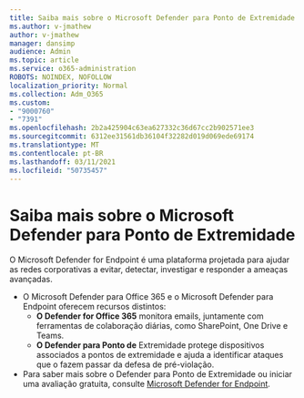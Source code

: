 ```yaml
---
title: Saiba mais sobre o Microsoft Defender para Ponto de Extremidade
ms.author: v-jmathew
author: v-jmathew
manager: dansimp
audience: Admin
ms.topic: article
ms.service: o365-administration
ROBOTS: NOINDEX, NOFOLLOW
localization_priority: Normal
ms.collection: Adm_O365
ms.custom:
- "9000760"
- "7391"
ms.openlocfilehash: 2b2a425904c63ea627332c36d67cc2b902571ee3
ms.sourcegitcommit: 6312ee31561db36104f32282d019d069ede69174
ms.translationtype: MT
ms.contentlocale: pt-BR
ms.lasthandoff: 03/11/2021
ms.locfileid: "50735457"
---
```

# <a name="learn-more-about-microsoft-defender-for-endpoint"></a>Saiba mais sobre o Microsoft Defender para Ponto de Extremidade

O Microsoft Defender for Endpoint é uma plataforma projetada para ajudar as redes corporativas a evitar, detectar, investigar e responder a ameaças avançadas.

- O Microsoft Defender para Office 365 e o Microsoft Defender para Endpoint oferecem recursos distintos:
  - **O Defender for Office 365** monitora emails, juntamente com ferramentas de colaboração diárias, como SharePoint, One Drive e Teams.
  - **O Defender para Ponto de** Extremidade protege dispositivos associados a pontos de extremidade e ajuda a identificar ataques que o fazem passar da defesa de pré-violação.
- Para saber mais sobre o Defender para Ponto de Extremidade ou iniciar uma avaliação gratuita, consulte [Microsoft Defender for Endpoint](https://go.microsoft.com/fwlink/?linkid=2094113).
